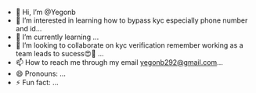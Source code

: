 - 👋 Hi, I’m @Yegonb
- 👀 I’m interested in learning how to bypass kyc especially phone number and id...
- 🌱 I’m currently learning ...
- 💞️ I’m looking to collaborate on kyc verification remember working as a team leads to sucess😍🥀 ...
- 📫 How to reach me through my email yegonb292@gmail.com...
- 😄 Pronouns: ...
- ⚡ Fun fact: ...

<!---
Yegonb/Yegonb is a ✨ special ✨ repository because its `README.md` (this file) appears on your GitHub profile.
You can click the Preview link to take a look at your changes.
--->
